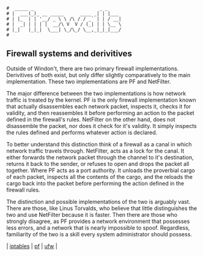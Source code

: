 ```text
#  _____ _                        _ _
# |  ___(_)_ __ _____      ____ _| | |___
# | |_  | | '__/ _ \ \ /\ / / _` | | / __|
# |  _| | | | |  __/\ V  V / (_| | | \__ \
# |_|   |_|_|  \___| \_/\_/ \__,_|_|_|___/
#
```

## Firewall systems and derivitives

Outside of Windon't, there are two primary firewall implementations. Derivitives of both exist, but only
differ slightly comparatively to the main implementation. These two implementations are PF and NetFilter.

The major difference between the two implementations is how network traffic is treated by the kernel. PF is
the only firewall implementation known that actually disassembles each network packet, inspects it, checks it
for validity, and then reassembles it before performing an action to the packet defined in the firewall's
rules. NetFilter on the other hand, does not disassemble the packet, nor does it check for it's validity. It
simply inspects the rules defined and performs whatever action is declared.

To better understand this distinction think of a firewall as a canal in which network traffic travels through.
NetFilter, acts as a lock for the canal. It either forwards the network packet through the channel to it's
destination, returns it back to the sender, or refuses to open and drops the packet all together. Where PF
acts as a port authority. It unloads the proverbial cargo of each packet, inspects all the contents of the
cargo, and the reloads the cargo back into the packet before performing the action defined in the firewall
rules.

The distinction and possible implementations of the two is arguably vast. There are those, like Linus
Torvalds, who believe that little distinguishes the two and use NetFilter because it is faster. Then there are
those who strongly disagree, as PF provides a network environment that possesses less errors, and a network
that is nearly impossible to spoof. Regardless, familiarity of the two is a skill every system administrator
should possess.

| [iptables](iptables) | [pf](pf) | [ufw](ufw) |


